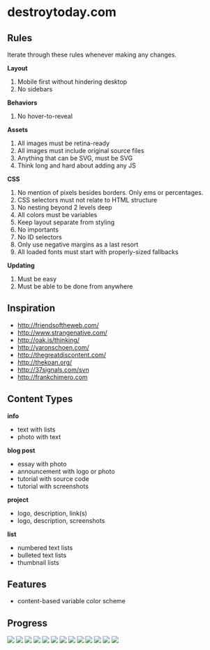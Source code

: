 # destroytoday.com

## Rules

Iterate through these rules whenever making any changes.

**Layout**

1. Mobile first without hindering desktop
2. No sidebars

**Behaviors**

1. No hover-to-reveal

**Assets**

1. All images must be retina-ready
2. All images must include original source files
3. Anything that can be SVG, must be SVG
4. Think long and hard about adding any JS

**CSS**

1. No mention of pixels besides borders. Only ems or percentages.
2. CSS selectors must not relate to HTML structure
3. No nesting beyond 2 levels deep
4. All colors must be variables
5. Keep layout separate from styling
6. No importants
7. No ID selectors
8. Only use negative margins as a last resort
9. All loaded fonts must start with properly-sized fallbacks

**Updating**

1. Must be easy
2. Must be able to be done from anywhere

## Inspiration

* <http://friendsoftheweb.com/>
* <http://www.strangenative.com/>
* <http://oak.is/thinking/>
* <http://yaronschoen.com/>
* <http://thegreatdiscontent.com/>
* <http://thekoan.org/>
* <http://37signals.com/svn>
* <http://frankchimero.com>

## Content Types

**info**

* text with lists
* photo with text

**blog post**

* essay with photo
* announcement with logo or photo
* tutorial with source code
* tutorial with screenshots

**project**

* logo, description, link(s)
* logo, description, screenshots

**list**

* numbered text lists
* bulleted text lists
* thumbnail lists

## Features

* content-based variable color scheme

## Progress

![](http://dstry.it/PV9u/Screen%20Shot%202013-04-29%20at%208.51.55%20PM.png)
![](http://dstry.it/PUpz/Screen%20Shot%202013-04-30%20at%202.36.12%20PM.png)
![](http://dstry.it/PUsT/Screen%20Shot%202013-04-30%20at%203.43.43%20PM.png)
![](http://dstry.it/PWLa/Screen%20Shot%202013-04-30%20at%204.10.15%20PM.png)
![](http://dstry.it/PUTJ/Screen%20Shot%202013-04-30%20at%205.41.50%20PM.png)
![](http://dstry.it/PV6k/Screen%20Shot%202013-04-30%20at%205.43.39%20PM.png)
![](http://dstry.it/PUlD/Screen%20Shot%202013-04-30%20at%208.50.27%20PM.png)
![](http://dstry.it/PW1b/Screen%20Shot%202013-05-02%20at%201.39.21%20PM.png)
![](http://dstry.it/PVq7/Screen%20Shot%202013-05-02%20at%202.45.54%20PM.png)
![](http://dstry.it/PUol/Screen%20Shot%202013-05-04%20at%2011.27.04%20AM.png)
![](http://dstry.it/PWs9/Screen%20Shot%202013-05-06%20at%206.44.09%20PM.png)
![](http://dstry.it/PWet/Screen%20Shot%202013-06-08%20at%2010.50.57%20AM.png)
![](http://dstry.it/PU4c/Screen%20Shot%202013-06-08%20at%2010.51.13%20AM.png)
